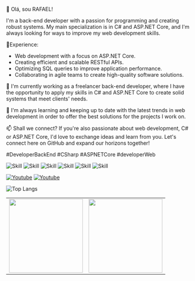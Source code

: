 
👋 Olá, sou RAFAEL!

I'm a back-end developer with a passion for programming and creating robust systems. My main specialization is in C# and ASP.NET Core, and I'm always looking for ways to improve my web development skills.

🚀Experience:
- Web development with a focus on ASP.NET Core.
- Creating efficient and scalable RESTful APIs.
- Optimizing SQL queries to improve application performance.
- Collaborating in agile teams to create high-quality software solutions.

💼 I'm currently working as a freelancer back-end developer, where I have the opportunity to apply my skills in C# and ASP.NET Core to create solid systems that meet clients' needs.

🌱 I'm always learning and keeping up to date with the latest trends in web development in order to offer the best solutions for the projects I work on.

📫 Shall we connect?
If you're also passionate about web development, C# or ASP.NET Core, I'd love to exchange ideas and learn from you. Let's connect here on GitHub and expand our horizons together!

#DeveloperBackEnd #CSharp #ASPNETCore #developerWeb

![Skill](https://img.shields.io/badge/.NET-5C2D91?style=for-the-badge&logo=.net&logoColor=white)
![Skill](https://img.shields.io/badge/C%23-239120?style=for-the-badge&logo=c-sharp&logoColor=white)
![Skill](https://img.shields.io/badge/Microsoft%20SQL%20Server-CC2927?style=for-the-badge&logo=microsoft%20sql%20server&logoColor=white)
![Skill](https://img.shields.io/badge/HTML5-E34F26?style=for-the-badge&logo=html5&logoColor=white)
![Skill](https://img.shields.io/badge/CSS3-1572B6?style=for-the-badge&logo=css3&logoColor=white)
![Skill](https://img.shields.io/badge/Bootstrap-563D7C?style=for-the-badge&logo=bootstrap&logoColor=white)


[![Youtube](https://img.shields.io/badge/YouTube-FF0000?style=for-the-badge&logo=youtube&logoColor=white)](https://www.youtube.com/channel/UC9A-6w3A_GRs5rp8ct_1OlA)
[![Youtube](https://img.shields.io/badge/LinkedIn-0077B5?style=for-the-badge&logo=linkedin&logoColor=white)](https://www.linkedin.com/in/rafael-silva-a79314207/)

![Top Langs](https://github-readme-stats.vercel.app/api/top-langs/?username=rafael-dev2021&hide_progress=true)

<table>
  <tr>
    <td>
      <a href="https://github.com/rafael-dev2021">
        <img height=200 align="center" src="https://github-readme-stats.vercel.app/api?username=rafael-dev2021" />
      </a>
    </td>
    <td>
      <a href="https://github.com/rafael-dev2021">
        <img height=200 align="center" src="https://github-readme-stats.vercel.app/api/top-langs?username=rafael-dev2021&layout=compact&langs_count=8&card_width=320" />
      </a>
    </td>
  </tr>
</table>


